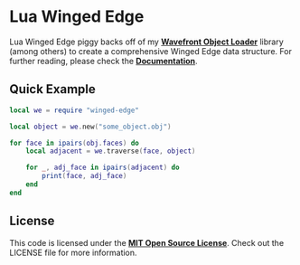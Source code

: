 # Lua Winged Edge

Lua Winged Edge piggy backs off of my [**Wavefront Object Loader**][OBJ] library (among others) to create a comprehensive Winged Edge data structure. For further reading, please check the [**Documentation**][DOX].


## Quick Example

```lua
local we = require "winged-edge"

local object = we.new("some_object.obj")

for face in ipairs(obj.faces) do
	local adjacent = we.traverse(face, object)

	for _, adj_face in ipairs(adjacent) do
		print(face, adj_face)
	end
end
```


## License

This code is licensed under the [**MIT Open Source License**][MIT]. Check out the LICENSE file for more information.

[OBJ]: https://github.com/karai17/lua-obj
[DOX]: http://karai17.github.io/lua-winged-edge/
[MIT]: http://www.opensource.org/licenses/mit-license.html
